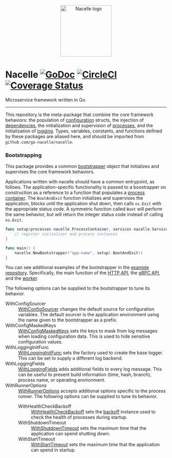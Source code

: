 <div align="center"><img width="160" src="https://raw.githubusercontent.com/go-nacelle/nacelle/master/images/nacelle.png" alt="Nacelle logo"></div>

# Nacelle [![GoDoc](https://godoc.org/github.com/go-nacelle/nacelle?status.svg)](https://godoc.org/github.com/go-nacelle/nacelle) [![CircleCI](https://circleci.com/gh/go-nacelle/nacelle.svg?style=svg)](https://circleci.com/gh/go-nacelle/nacelle) [![Coverage Status](https://coveralls.io/repos/github/go-nacelle/nacelle/badge.svg?branch=master)](https://coveralls.io/github/go-nacelle/nacelle?branch=master)

Microservice framework written in Go.

---

This repository is the meta-package that combine the core framework behaviors: the population of [configuration](https://nacelle.dev/docs/core/config) structs, the injection of [dependencies](https://nacelle.dev/docs/core/service), the initialization and supervision of [processes](https://nacelle.dev/docs/core/process), and the initialization of [logging](https://nacelle.dev/docs/core/log). Types, variables, constants, and functions defined by these packages are aliased here, and should be imported from `github.com/go-nacelle/nacelle`.

### Bootstrapping

This package provides a common [bootstrapper](https://godoc.org/github.com/go-nacelle/nacelle#Bootstrapper) object that initializes and supervises the core framework behaviors.

Applications written with nacelle should have a common entrypoint, as follows. The application-specific functionality is passed to a boostrapper on construction as a reference to a function that populates a [process container](https://nacelle.dev/docs/core/process). The `BootAndExit` function initializes and supervises the application, blocks until the application shut down, then calls `os.Exit` with the appropriate status code. A symmetric function called `Boot` will perform the same behavior, but will return the integer status code instead of calling `os.Exit`.

```go
func setup(processes nacelle.ProcessContainer, services nacelle.ServiceContainer) error {
    // register initializer and process instances
}

func main() {
    nacelle.NewBootstrapper("app-name", setup).BootAndExit()
}
```

You can see additional examples of the bootstrapper in the [example repository](https://github.com/go-nacelle/example). Specifically, the main function of the [HTTP API](https://github.com/go-nacelle/example/blob/843979aaa86786784a1ca3646e8d0d1f69e29c65/cmd/http-api/main.go#L17), the [gRPC API](https://github.com/go-nacelle/example/blob/843979aaa86786784a1ca3646e8d0d1f69e29c65/cmd/grpc-api/main.go#L16), and the [worker](https://github.com/go-nacelle/example/blob/843979aaa86786784a1ca3646e8d0d1f69e29c65/cmd/worker/main.go#L17).

The following options can be supplied to the bootstrapper to tune its behavior.

<dl>
  <dt>WithConfigSourcer</dt>
  <dd><a href="https://godoc.org/github.com/go-nacelle/nacelle#WithConfigSourcer">WithConfigSourcer</a> changes the default source for configuration variables. The default sourcer is the application environment using the name given to the bootstrapper as a prefix.</dd>

  <dt>WithConfigMaskedKeys</dt>
  <dd><a href="https://godoc.org/github.com/go-nacelle/nacelle#WithConfigMaskedKeys">WithConfigMaskedKeys</a> sets the keys to mask from log messages when loading configuration data. This is used to hide sensitive configuration values.</dd>

  <dt>WithLoggingInitFunc</dt>
  <dd><a href="https://godoc.org/github.com/go-nacelle/nacelle#WithLoggingInitFunc">WithLoggingInitFunc</a> sets the factory used to create the base logger. This can be set to supply a different log backend.</dd>

  <dt>WithLoggingFields</dt>
  <dd><a href="https://godoc.org/github.com/go-nacelle/nacelle#WithLoggingFields">WithLoggingFields</a> adds additional fields to every log message. This can be useful to present build information (time, hash, branch), process name, or operating environment.</dd>

  <dt>WithRunnerOptions</dt>
  <dd>
    <a href="https://godoc.org/github.com/go-nacelle/nacelle#WithRunnerOptions">WithRunnerOptions</a> accepts additional options specific to the process runner. The following options can be supplied to tune its behavior.
    <!---->
    <dl>
      <dt>WithHealthCheckBackoff</dt>
      <dd><a href="https://godoc.org/github.com/go-nacelle/process#WithHealthCheckBackoff">WithHealthCheckBackoff</a> sets the <a href="https://github.com/efritz/backoff">backoff</a> instance used to check the health of processes during startup. </dd>
      <!---->
      <dt>WithShutdownTimeout</dt>
      <dd><a href="https://godoc.org/github.com/go-nacelle/process#WithShutdownTimeout">WithShutdownTimeout</a> sets the maximum time that the application can spend shutting down.</dd>
      <!---->
      <dt>WithStartTimeout</dt>
      <dd><a href="https://godoc.org/github.com/go-nacelle/process#WithStartTimeout">WithStartTimeout</a> sets the maximum time that the application can spend in startup.</dd>
    </dl>
  </dd>
</dl>
